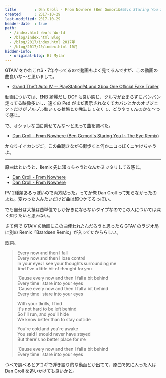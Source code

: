 ```yaml
---
title        : Dan Croll - From Nowhere (Ben Gomori&#39;s Staring You In The Eye Remix)
created      : 2017-10-29
last-modified: 2017-10-29
header-date  : true
path:
  - /index.html Neo's World
  - /blog/index.html Blog
  - /blog/2017/index.html 2017年
  - /blog/2017/10/index.html 10月
hidden-info:
  - original-blog: El Mylar
---
```


GTAIV をかれこれ6・7年やってるので動画もよく見てるんですが、この動画の曲良いな～と思いまして。

- [Grand Theft Auto IV -- PlayStation®4 and Xbox One Official Fake Trailer](https://youtube.com/watch?v=__9tzDwdnNs)

動画については、ENB 綺麗だし DOF も良い感じ、クルマが止まらずにバンバン走ってる映像多いし、遠くの Ped がまだ表示されなくてカバンとかのオブジェクトだけがブルブル動いてる状態とか発生してなくて、どうやってんのかな～って感じ。

で、オシャレな曲に乗せてんな～と思って曲を調べた。

- [Dan Croll - From Nowhere (Ben Gomori's Staring You In The Eye Remix)](https://youtube.com/watch?v=lkEvTWsxde0)

かなりイイカンジだ。この曲聴きながら街歩くと何かニコっぽくニヤけちゃうよ。

---

原曲はというと、Remix 先に知っちゃうとなんかヌッタリしてる感じ。

- [Dan Croll - From Nowhere](https://youtube.com/watch?v=973ibay5504)
- [Dan Croll - From Nowhere](https://youtube.com/watch?v=KYdB3rectmc)

PV 2種類あるっぽいので両方貼った。ってか俺 Dan Croll って知らなかったのよね。変わった人みたいだけど曲は超ウケてるっぽい。

でも自分は大抵は曲単位でしか好きにならないタイプなのでこの人については深く知りたいと思わない。

さて何で GTAIV の動画にこの曲使われたんだろうと思ったら GTAV のラジオ局に別の Remix「Baardsen Remix」が入ってたかららしい。

歌詞。

> Every now and then I fall  
> Every now and then I lose control  
> In your eyes I see your thoughts surrounding me  
> And I've a little bit of thought for you
> 
> 'Cause every now and then I fall a bit behind  
> Every time I stare into your eyes  
> 'Cause every now and then I fall a bit behind  
> Every time I stare into your eyes
> 
> With your thrills, I find  
> It's not hard to be left behind  
> So I'll run, and you'll hide  
> We know better than to stay outside
> 
> You're cold and you're awake  
> You said I should never have stayed  
> But there's no better place for me
> 
> 'Cause every now and then I fall a bit behind  
> Every time I stare into your eyes

つべで調べるとアコギで弾き語り的な動画とか出てて、原曲で気に入った人は Dan Croll を追いかけても良いかと。

